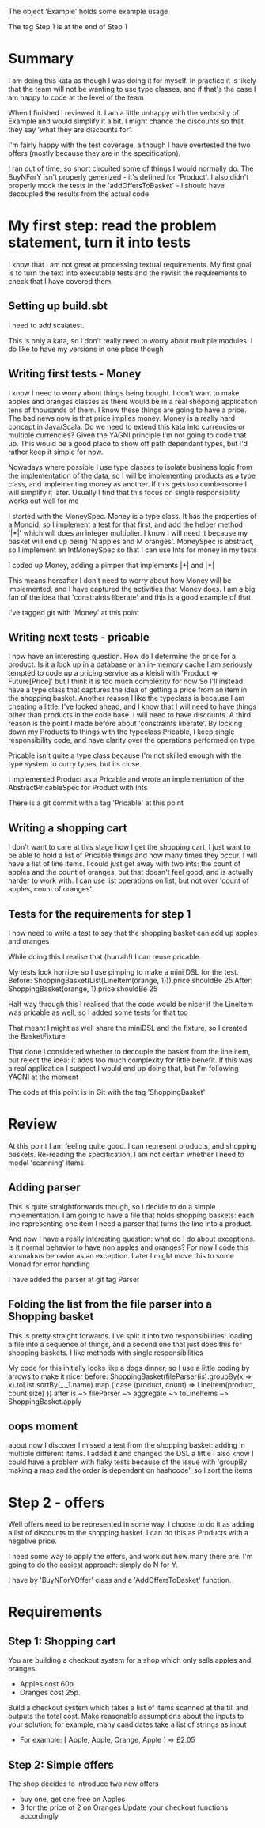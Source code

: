 The object 'Example' holds some example usage

The tag Step 1 is at the end of Step 1


# Summary
I am doing this kata as though I was doing it for myself. In practice it is likely that the team will not be 
wanting to use type classes, and if that's the case I am happy to code at the level of the team

When I finished I reviewed it. I am a little unhappy with the verbosity of Example and would simplify it a bit. 
I might chance the discounts so that they say 'what they are discounts for'.

I'm fairly happy with the test coverage, although I have overtested the two offers (mostly because they are in the specification). 

I ran out of time, so short circuited some of things I would normally do. The BuyNForY isn't properly generized - it's defined for 'Product'.
I also didn't properly mock the tests in the 'addOffersToBasket' - I should have decoupled the results from the actual code


# My first step: read the problem statement, turn it into tests
I know that I am not great at processing textual requirements. My first goal is to turn the text into executable tests
and the revisit the requirements to check that I have covered them

## Setting up build.sbt
I need to add scalatest.

This is only a kata, so I don't really need to worry about multiple modules. I do like to have my versions in one place though

## Writing first tests - Money
I know I need to worry about things being bought. I don't want to make apples and oranges classes as there would be in
a real shopping application tens of thousands of them. I know these things are going to have a price. The bad news now
is that price implies money. Money is a really hard concept in Java/Scala. Do we need to extend this kata into currencies or
multiple currencies? Given the YAGNI principle I'm not going to code that up. This would be a good place to show off path
dependant types, but I'd rather keep it simple for now.

Nowadays where possible I use type classes to isolate business logic from the implementation of the data, so I will be implementing
products as a type class, and implementing money as another. If this gets too cumbersome I will simplify it later. Usually I 
find that this focus on single responsibility works out well for me

I started with the MoneySpec. Money is a type class. It has the properties of a Monoid, so I implement a test for that first, and add 
the helper method '|*|' which will does an integer multiplier. I know I will need it because my basket will end up being 'N apples and M oranges'.
MoneySpec is abstract, so I implement an IntMoneySpec so that I can use Ints for money in my tests

I coded up Money, adding a pimper that implements |+| and |*|

This means hereafter I don't need to worry about how Money will be implemented, and I have captured the activities that Money does. 
I am a big fan of the idea that 'constraints liberate' and this is a good example of that

I've tagged git with 'Money' at this point

## Writing next tests - pricable
I now have an interesting question. How do I determine the price for a product. Is it a look up in a database or an in-memory cache
I am seriously tempted to code up a pricing service as a kleisli with 'Product => Future[Price]' but I think it is too much complexity for now
So I'll instead have a type class that captures the idea of getting a price from an item in the shopping basket. Another reason I like the
typeclass is because I am cheating a little: I've looked ahead, and I know that I will need to have things other than products in the
code base. I will need to have discounts. A third reason is the point I made before about 'constraints liberate'. By locking down my 
Products to things with the typeclass Pricable, I keep single responsibility code, and have clarity over the operations performed on type

Pricable isn't quite a type class because I'm not skilled enough with the type system to curry types, but its close.

I implemented Product as a Pricable and wrote an implementation of the AbstractPricableSpec for Product with Ints

There is a git commit with a tag 'Pricable' at this point

## Writing a shopping cart
I don't want to care at this stage how I get the shopping cart, I just want to be able to hold a list of Pricable things and how many times they occur.
I will have a list of line items. I could just get away with two ints: the count of apples and the count of oranges, but that doesn't
feel good, and is actually harder to work with. I can use list operations on list, but not over 'count of apples, count of oranges'

## Tests for the requirements for step 1
I now need to write a test to say that the shopping basket can add up apples and oranges

While doing this I realise that (hurrah!) I can reuse pricable.

My tests look horrible so I use pimping to make a mini DSL for the test. 
Before:    ShoppingBasket(List(LineItem(orange, 1))).price shouldBe 25
After:     ShoppingBasket(orange, 1).price shouldBe 25

Half way through this I realised that the code would be nicer if the LineItem was pricable as well, so I added some tests for that too

That meant I might as well share the miniDSL and the fixture, so I created the BasketFixture

That done I considered whether to decouple the basket from the line item, but reject the idea: it adds too much complexity for little benefit.
If this was a real application I suspect I would end up doing that, but I'm following YAGNI at the moment

The code at this point is in Git with the tag 'ShoppingBasket'

# Review
At this point I am feeling quite good. I can represent products, and shopping baskets. Re-reading the specification, I am not certain whether
I need to model 'scanning' items. 

## Adding parser
This is quite straightforwards though, so I decide to do a simple implementation.
I am going to have a file that holds shopping baskets: each line representing one item
I need a parser that turns the line into a product. 

And now I have a really interesting question: what do I do about exceptions. Is it normal behavior to have non apples and oranges? For
now I code this anomalous behavior as an exception. Later I might move this to some Monad for error handling

I have added the parser at git tag Parser

## Folding the list from the file parser into a Shopping basket
This is pretty straight forwards. I've split it into two responsibilities: loading a file into a sequence of things, and a second 
one that just does this for shopping baskets. I like methods with single responsibilities

My code for this initially looks like a dogs dinner, so I use a little coding by arrows to make it nicer 
before: ShoppingBasket(fileParser(is).groupBy(x => x).toList.sortBy(_._1.name).map { case (product, count) => LineItem(product, count.size) })
after is ~> fileParser ~> aggregate ~> toLineItems ~> ShoppingBasket.apply

## oops moment
about now I discover I missed a test from the shopping basket: adding in multiple different items. I added it and changed the DSL a little
I also know I could have a problem with flaky tests because of the issue with 'groupBy making a map and the order is dependant on hashcode', so 
I sort the items

# Step 2 - offers

Well offers need to be represented in some way. I choose to do it as adding a list of discounts to the shopping basket.
I can do this as Products with a negative price.

I need some way to apply the offers, and work out how many there are. I'm going to do the easiest approach: simply do N for Y.

I have by 'BuyNForYOffer' class and a 'AddOffersToBasket' function. 

# Requirements

## Step 1: Shopping cart

You are building a checkout system for a shop which only sells apples and oranges.
- Apples cost 60p 
- Oranges cost 25p.

Build a checkout system which takes a list of items scanned at the till and outputs the total cost. 
Make reasonable assumptions about the inputs to your solution; for example, many candidates take a list of strings as input

- For example: [ Apple, Apple, Orange, Apple ] => £2.05

## Step 2: Simple offers
The shop decides to introduce two new offers
- buy one, get one free on Apples
- 3 for the price of 2 on Oranges
Update your checkout functions accordingly

